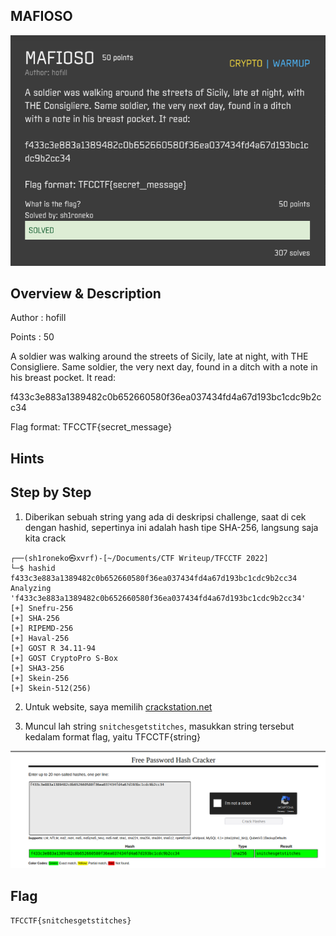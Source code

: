 ## MAFIOSO

![Challenge Picture](./attachments/mafioso.png)

## Overview & Description

Author : hofill

Points : 50

A soldier was walking around the streets of Sicily, late at night, with THE Consigliere. Same soldier, the very next day, found in a ditch with a note in his breast pocket. It read:

f433c3e883a1389482c0b652660580f36ea037434fd4a67d193bc1cdc9b2cc34

Flag format: TFCCTF{secret_message}


## Hints


## Step by Step

1. Diberikan sebuah string yang ada di deskripsi challenge, saat di cek dengan hashid, sepertinya ini adalah hash tipe SHA-256, langsung saja kita crack 

```console
┌──(sh1roneko㉿xvrf)-[~/Documents/CTF Writeup/TFCCTF 2022]
└─$ hashid f433c3e883a1389482c0b652660580f36ea037434fd4a67d193bc1cdc9b2cc34
Analyzing 'f433c3e883a1389482c0b652660580f36ea037434fd4a67d193bc1cdc9b2cc34'
[+] Snefru-256 
[+] SHA-256 
[+] RIPEMD-256 
[+] Haval-256 
[+] GOST R 34.11-94 
[+] GOST CryptoPro S-Box 
[+] SHA3-256 
[+] Skein-256 
[+] Skein-512(256)
``` 


2. Untuk website, saya memilih [crackstation.net](https://crackstation.net/)

3. Muncul lah string `snitchesgetstitches`, masukkan string tersebut kedalam format flag, yaitu TFCCTF{string}

![crackstation](./attachments/crackstation.png)


## Flag

`TFCCTF{snitchesgetstitches}`